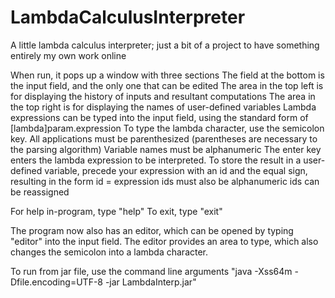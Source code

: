 LambdaCalculusInterpreter
=========================

A little lambda calculus interpreter; just a bit of a project to have something entirely my own work online

When run, it pops up a window with three sections
  The field at the bottom is the input field, and the only one that can be edited
  The area in the top left is for displaying the history of inputs and resultant computations
  The area in the top right is for displaying the names of user-defined variables
Lambda expressions can be typed into the input field, using the standard form of [lambda]param.expression
To type the lambda character, use the semicolon key.
All applications must be parenthesized (parentheses are necessary to the parsing algorithm)
Variable names must be alphanumeric
The enter key enters the lambda expression to be interpreted.
To store the result in a user-defined variable, precede your expression with an id and the equal sign, resulting in the form
  id = expression
  ids must also be alphanumeric
  ids can be reassigned

For help in-program, type "help"
To exit, type "exit"

The program now also has an editor, which can be opened by typing "editor" into the input field.
The editor provides an area to type, which also changes the semicolon into a lambda character.

To run from jar file, use the command line arguments "java -Xss64m -Dfile.encoding=UTF-8 -jar LambdaInterp.jar"
